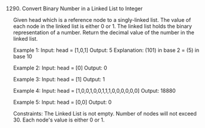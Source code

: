 1290. Convert Binary Number in a Linked List to Integer

Given head which is a reference node to a singly-linked list. The value of each node in the linked list is either 0 or 1. 
The linked list holds the binary representation of a number.
Return the decimal value of the number in the linked list.

Example 1:
Input: head = [1,0,1]
Output: 5
Explanation: (101) in base 2 = (5) in base 10

Example 2:
Input: head = [0]
Output: 0

Example 3:
Input: head = [1]
Output: 1

Example 4:
Input: head = [1,0,0,1,0,0,1,1,1,0,0,0,0,0,0]
Output: 18880

Example 5:
Input: head = [0,0]
Output: 0

Constraints:
The Linked List is not empty.
Number of nodes will not exceed 30.
Each node's value is either 0 or 1.
